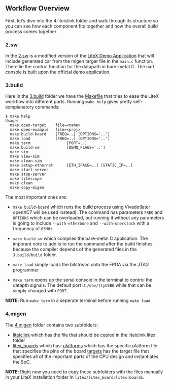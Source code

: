 
## Workflow Overview
First, let’s dive into the 4.liteiclink folder and walk through its structure so you can see how each component fits together and how the overall build process comes together

### 2.sw

In the [2.sw](https://github.com/chili-chips-ba/openCologne/tree/main/7.SerDes/4.liteiclink/2.sw) is a modified version of the [LiteX Demo Application](https://github.com/enjoy-digital/litex/tree/master/litex/soc/software/demo) that will include generated csr from the migen targer file in the `main.c` function. There lie the control function for the datapath in bare-metal C.
The uart console is built upon the official demo application. 

### 3.build

Here in the [3.build]([https://github.com/chili-chips-ba/uberClock/tree/main/2.soc-litex/3.build](https://github.com/chili-chips-ba/openCologne/tree/main/7.SerDes/4.liteiclink/3.build)) folder we have the [Makefile](https://github.com/chili-chips-ba/openCologne/blob/main/7.SerDes/4.liteiclink/3.build/Makefile) that tries to ease the LiteX workflow into different parts. Running `make help` gives pretty self-exmplanatory commands:

```
$ make help
Usage:
  make open-target    file=<name>
  make open-example   file=<proj>
  make build-board    [FREQ=..] [OPTIONS='..']
  make load           [FREQ=..] [OPTIONS='..']
  make term                [PORT=..]
  make build-sw            [DEMO_FLAGS='..']
  make sim
  make view-sim
  make clean-sim
  make setup-ethernet      [ETH_IFACE=..] [STATIC_IP=..]
  make start-server
  make stop-server
  make litescope
  make clean
  make copy-migen
```

The most important ones are:

* `make build-board` which runs the build process using Vivado(later openXC7 will be used instead). The command has parameters `FREQ` and `OPTIONS` which can be overloaded, but running it without any parameters is going to include `--with-etherbone` and `--with-uberclock` with a frequency of `65MHz`.

* `make build-sw` which compiles the bare-metal C application. The imporant note to add is to run the command after the build finishes because the compiler depends of the generated files in the `3.build/build` folder.

* `make load` simply loads the bitstream onto the FPGA via the JTAG programmer
  
* `make term` opens up the serial console in the terminal to control the datapth signals. The default port is `/dev/ttyUSB0` while that can be simply changed with `PORT`.

**NOTE**: Run `make term` in a seperate terminal before running `make load`

### 4.migen
The [4.migen](https://github.com/chili-chips-ba/openCologne/tree/main/7.SerDes/4.liteiclink/4.migen) folder contains two subfolders:
* [liteiclink](https://github.com/chili-chips-ba/openCologne/tree/main/7.SerDes/4.liteiclink/4.migen/liteiclink/serdes) which has the file that should be copied in the liteiclink litex folder
* [litex_boards](https://github.com/chili-chips-ba/openCologne/tree/main/7.SerDes/4.liteiclink/4.migen/litex/litex-boards/litex_boards) which has:
  [platforms](https://github.com/chili-chips-ba/openCologne/tree/main/7.SerDes/4.liteiclink/4.migen/litex/litex-boards/litex_boards/platforms) which has the specific platform file that specifies the pins of the board
  [targets](https://github.com/chili-chips-ba/openCologne/tree/main/7.SerDes/4.liteiclink/4.migen/litex/litex-boards/litex_boards/targets) has the target file that specifies all of the important parts of the CPU design and instantiates the SoC.

**NOTE**: Right now you need to copy these subfolders with the files manually in your LiteX installation folder in `litex/litex_board/litex-boards`.
